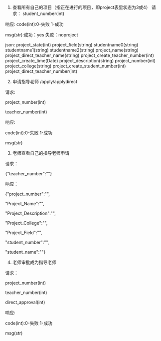 1. 查看所有自己的项目（指正在进行的项目，即project表里状态为3或4）
请求：
student_number(int)

响应:
code(int):0-失败 1-成功

msg(str):成功：yes 失败：noproject

json:       project_state(int)
            project_field(string)
            studentname0(string)
            studentname1(string)
            studentname2(string)
            project_name(string)
            project_direct_teacher_name(string)
            project_create_teacher_number(int)
            project_create_time(Date)
            project_description(string)
            project_number(int)
            project_college(string)
            project_create_student_number(int)
            project_direct_teacher_number(int)

2. 申请指导老师 /apply/applydirect

请求:

project_number(int)

teacher_number(int)

响应:

code(int):0-失败 1-成功

msg(str)

3. 老师查看自己的指导老师申请

请求：

{"teacher_number":""}

响应：

{"project_number":"",

"Project_Name":"",

"Project_Description":"",

"Project_College":"",

"Project_Field":"",

"student_number":"",

"student_name":""}

4. 老师审批成为指导老师

请求：

project_number(int)

teacher_number(int)

direct_approval(int)

响应:

code(int):0-失败 1-成功

msg(str)